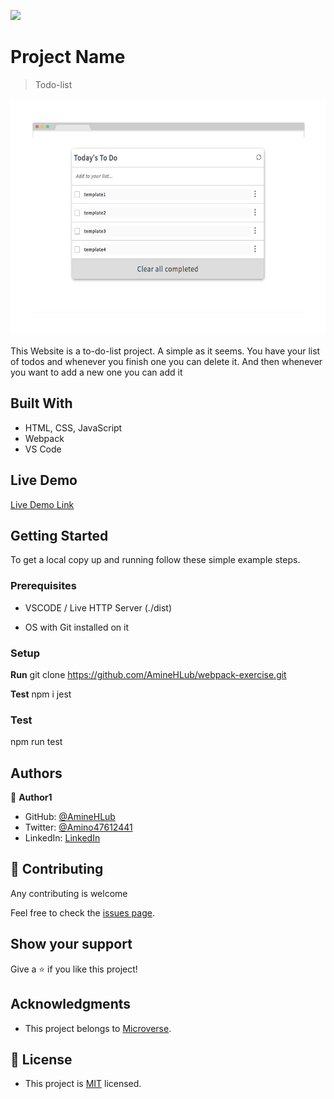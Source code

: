 ![](https://img.shields.io/badge/Microverse-blueviolet)

# Project Name

> Todo-list

![screenshot](./app_screenshot.png)

This Website is a to-do-list project. A simple as it seems. You have your list of todos and whenever you finish one you can delete it. And then whenever you want to add a new one you can add it

## Built With

- HTML, CSS, JavaScript
- Webpack
- VS Code

## Live Demo

[Live Demo Link](https://aminehlub.github.io/webpack-exercise/dist/)


## Getting Started

To get a local copy up and running follow these simple example steps.

### Prerequisites

- VSCODE / Live HTTP Server (./dist)

- OS with Git installed on it


### Setup

**Run** git clone https://github.com/AmineHLub/webpack-exercise.git

**Test**
npm i jest

### Test
npm run test 

## Authors

👤 **Author1**

- GitHub: [@AmineHLub](https://github.com/AmineHLub)
- Twitter: [@Amino47612441](https://twitter.com/Amino47612441)
- LinkedIn: [LinkedIn](https://www.linkedin.com/in/mohamed-amine-hajltaief-b18863163/)


## 🤝 Contributing

Any contributing is welcome

Feel free to check the [issues page](https://github.com/AmineHLub/Capstone-1/issues).

## Show your support

Give a ⭐️ if you like this project!

## Acknowledgments

- This project belongs to [Microverse](https://microverse.org/).

## 📝 License

- This project is [MIT](./Licenses/MIT.md) licensed.
